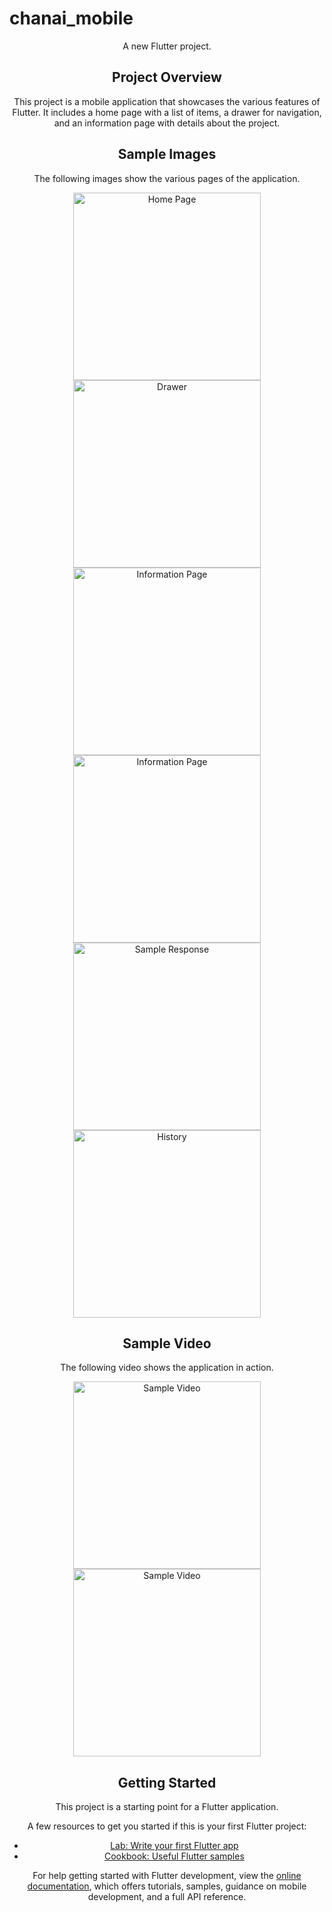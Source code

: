 # chanai_mobile

<div align="center">

A new Flutter project.

## Project Overview

This project is a mobile application that showcases the various features of Flutter. It includes a home page with a list of items, a drawer for navigation, and an information page with details about the project.

## Sample Images

The following images show the various pages of the application.

<img src="Documentations/intro.jpg" alt="Home Page" width="300"/>
<img src="Documentations/aboutapp.jpg" alt="Drawer" width="300"/>
<img src="Documentations/tech_use.jpg" alt="Information Page" width="300"/>
<img src="Documentations/gemAPi.jpg" alt="Information Page" width="300"/>
<img src="Documentations/sample_res.jpg" alt="Sample Response" width="300"/>
<img src="Documentations/history.jpg" alt="History" width="300"/>

## Sample Video

The following video shows the application in action.

<img src="Documentations/trySample.gif" alt="Sample Video" width="300"/>
<img src="Documentations/video2.gif" alt="Sample Video" width="300"/>

## Getting Started

This project is a starting point for a Flutter application.

A few resources to get you started if this is your first Flutter project:

- [Lab: Write your first Flutter app](https://docs.flutter.dev/get-started/codelab)
- [Cookbook: Useful Flutter samples](https://docs.flutter.dev/cookbook)

For help getting started with Flutter development, view the
[online documentation](https://docs.flutter.dev/), which offers tutorials,
samples, guidance on mobile development, and a full API reference.

</div>
